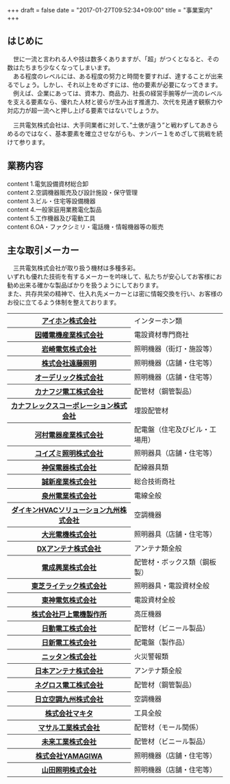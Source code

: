 +++
draft = false
date = "2017-01-27T09:52:34+09:00"
title = "事業案内"
+++
[]()
        <div class="page-header2 text-left">
          <h2 class="headline rich_font h1_title">はじめに</h2>
        </div>
        <div class="content clearfix">
          <div class="post_content">
            <p>　世に一流と言われる人や技は数多くありますが、「超」がつくとなると、その数はたちまち少なくなってしまいます。<br>
              　ある程度のレベルには、ある程度の努力と時間を要すれば、達することが出来るでしょう。しかし、それ以上をめざすには、他の要素が必要になってきます。<br>
              　例えば、企業にあっては、資本力、商品力、社長の経営手腕等が一流のレベルを支える要素なら、優れた人材と彼らが生み出す推進力、次代を見通す観察力や対応力が超一流へと押し上げる要素ではないでしょうか。<br>
            </p>
            <p>　三共電気株式会社は、大手同業者に対して、”土俵が違う”と戦わずしてあきらめるのではなく、基本要素を確立させながらも、ナンバー１をめざして挑戦を続けて参ります。 </p>
          </div>
        </div>
        <div class="page-header2 text-left margin-t-20">
          <h2 class="headline rich_font h1_title">業務内容</h2>
        </div>
        <div class="content clearfix">
          <div class="post_content">
            <div class="post_content">
            <div class="font_box">
            <div class="business4"><span>content 1.</span>電気設備資材総合卸</div>
            <div class="business4"><span>content 2.</span>空調機器販売及び設計施設・保守管理</div>
            <div class="business4"><span>content 3.</span>ビル・住宅等設備機器</div>
            <div class="business4"><span>content 4.</span>一般家庭用業務電化製品</div>
            <div class="business4"><span>content 5.</span>工作機器及び電動工具</div>
            <div class="business4"><span>content 6.</span>OA・ファクシミリ・電話機・情報機器等の販売</div>
            </div>
            </div>
          </div>
        </div>
        <div class="page-header2 text-left margin-t-20">
          <h2 class="headline rich_font h1_title">主な取引メーカー</h2>
        </div>
        <div class="content clearfix">
          <div class="post_content">
            <p>　三共電気株式会社が取り扱う機材は多種多彩。<br>
              いずれも優れた技術を有するメーカーを吟味して、私たちが安心してお客様にお勧め出来る確かな製品ばかりを扱うようにしております。<br>
              また、共存共栄の精神で、仕入れ先メーカーとは密に情報交換を行い、お客様のお役に立てるよう体制を整えております。 </p>
          </div>
        </div>
        <!--表▼-->
        <table class="biz-table">
          <tr>
            <th class="th_link"><a href="http://www.aiphone.co.jp/" target="_blank">アイホン株式会社</a></th>
            <td>インターホン類</td>
          </tr>
          <tr>
            <th><a href="https://www.inaba.co.jp/" target="_blank">因幡電機産業株式会社</a></th>
            <td>電設資材専門商社</td>
          </tr>
          <tr>
            <th><a href="http://www.iwasaki.co.jp/" target="_blank">岩崎電気株式会社</a></th>
            <td>照明機器（街灯・施設等）</td>
          </tr>
          <tr>
            <th><a href="https://www.endo-lighting.co.jp/" target="_blank">株式会社遠藤照明</a></th>
            <td>照明機器（店舗・住宅等）</td>
          </tr>
          <tr>
            <th><a href="http://www.odelic.co.jp/" target="_blank">オーデリック株式会社</a></th>
            <td>照明機器（店舗・住宅等）</td>
          </tr>
          <tr>
            <th><a href="http://www.kanafuji.co.jp/" target="_blank">カナフジ電工株式会社</a></th>
            <td>配管材（鋼管製品）</td>
          </tr>
          <tr>
            <th><a href="http://www.kanaflex.co.jp/" target="_blank">カナフレックスコーポレーション株式会社</a></th>
            <td>埋設配管材</td>
          </tr>
          <tr>
            <th><a href="http://www.kawamura.co.jp/" target="_blank">河村電器産業株式会社</a></th>
            <td>配電盤（住宅及びビル・工場用）</td>
          </tr>
          <tr>
            <th><a href="http://www.koizumi-lt.co.jp/" target="_blank">コイズミ照明株式会社</a></th>
            <td>照明器具（店舗・住宅等）</td>
          </tr>
          <tr>
            <th><a href="http://www.jimbodenki.co.jp/" target="_blank">神保電器株式会社</a></th>
            <td>配線器具類</td>
          </tr>
          <tr>
            <th><a href="http://www.sei-shin.jp/" target="_blank">誠新産業株式会社</a></th>
            <td>総合技術商社</td>
          </tr>
          <tr>
            <th><a href="http://www.senden.co.jp/" target="_blank">泉州電業株式会社</a></th>
            <td>電線全般</td>
          </tr>
          <tr>
            <th><a href="http://www.daikin.co.jp/group/dkhvac-kyushu/" target="_blank">ダイキンHVACソリューション九州株式会社</a></th>
            <td>空調機器</td>
          </tr>
          <tr>
            <th><a href="http://www.lighting-daiko.co.jp/" target="_blank">大光電機株式会社</a></th>
            <td>照明器具（店舗・住宅等）</td>
          </tr>
          <tr>
            <th><a href="http://www.dxantenna.co.jp/" target="_blank">DXアンテナ株式会社</a></th>
            <td>アンテナ類全般</td>
          </tr>
          <tr>
            <th><a href="http://www.densei-k.co.jp/" target="_blank">電成興業株式会社</a></th>
            <td>配管材・ボックス類（鋼板製）</td>
          </tr>
          <tr>
            <th><a href="http://www.tlt.co.jp/tlt/" target="_blank">東芝ライテック株式会社</a></th>
            <td>照明器具・電設資材全般</td>
          </tr>
          <tr>
            <th><a href="http://www.tec-web.co.jp/" target="_blank">東神電気株式会社</a></th>
            <td>電設資材全般</td>
          </tr>
          <tr>
            <th><a href="http://www.togami-elec.co.jp/" target="_blank">株式会社戸上電機製作所</a></th>
            <td>高圧機器</td>
          </tr>
          <tr>
            <th><a href="http://www.nd-ele.co.jp/" target="_blank">日動電工株式会社</a></th>
            <td>配管材（ビニール製品）</td>
          </tr>
          <tr>
            <th><a href="http://www.nissin-d.co.jp/" target="_blank">日新電工株式会社</a></th>
            <td>配電盤（製作品）</td>
          </tr>
          <tr>
            <th><a href="http://www.nittan.com/" target="_blank">ニッタン株式会社</a></th>
            <td>火災警報類</td>
          </tr>
          <tr>
            <th><a href="http://www.nippon-antenna.co.jp/" target="_blank">日本アンテナ株式会社</a></th>
            <td>アンテナ類全般</td>
          </tr>
          <tr>
            <th><a href="http://www.negurosu.co.jp/" target="_blank">ネグロス電工株式会社</a></th>
            <td>配管材（鋼管製品）</td>
          </tr>
          <tr>
            <th><a href="http://www.hitachi-apgroup.jp/hitachiacs-kyushu/" target="_blank">日立空調九州株式会社</a></th>
            <td>空調機器</td>
          </tr>
          <tr>
            <th><a href="http://www.makita.co.jp/" target="_blank">株式会社マキタ</a></th>
            <td>工具全般</td>
          </tr>
          <tr>
            <th><a href="http://www.masarukk.co.jp/" target="_blank">マサル工業株式会社</a></th>
            <td>配管材（モール関係）</td>
          </tr>
          <tr>
            <th><a href="http://www.mirai.co.jp/" target="_blank">未来工業株式会社</a></th>
            <td>配管材（ビニール製品）</td>
          </tr>
          <tr>
            <th><a href="http://www.yamagiwa.co.jp/" target="_blank">株式会社YAMAGIWA</a></th>
            <td>照明機器（店舗・住宅等）</td>
          </tr>
          <tr>
            <th><a href="http://www.yamada-shomei.co.jp/" target="_blank">山田照明株式会社</a></th>
            <td>照明機器（店舗・住宅等）</td>
          </tr>
        </table>
        <!--表▲-->
